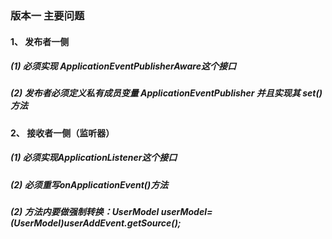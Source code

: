 ### 版本一 主要问题
#### 1、 发布者一侧
##### (1) 必须实现 ApplicationEventPublisherAware这个接口
##### (2) 发布者必须定义私有成员变量 ApplicationEventPublisher 并且实现其 set()方法
 
#### 2、 接收者一侧（监听器）
##### (1) 必须实现ApplicationListener<UserDelEvent>这个接口 
##### (2) 必须重写onApplicationEvent()方法 
##### (2) 方法内要做强制转换：UserModel userModel=(UserModel)userAddEvent.getSource();